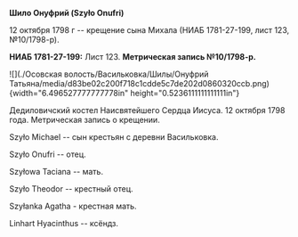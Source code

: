 **Шило Онуфрий (Szyło Onufri)**

12 октября 1798 г -- крещение сына Михала (НИАБ 1781-27-199, лист 123,
№10/1798-р).

**НИАБ 1781-27-199:** Лист 123. **Метрическая запись №10/1798-р.**

![](./Осовская волость/Васильковка/Шилы/Онуфрий Татьяна/media/d83be02c200f718c1cdde5c7de202d0860320ccb.png){width="6.496527777777778in"
height="0.5236111111111111in"}

Дедиловичский костел Наисвятейшего Сердца Иисуса. 12 октября 1798 года.
Метрическая запись о крещении.

Szyło Michael -- сын крестьян с деревни Васильковка.

Szyło Onufri -- отец.

Szyłowa Taciana -- мать.

Szyło Theodor -- крестный отец.

Szyłanka Agatha - крестная мать.

Linhart Hyacinthus -- ксёндз.
